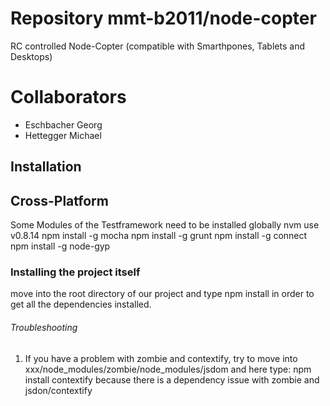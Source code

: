 Repository mmt-b2011/node-copter
==============

RC controlled Node-Copter (compatible with Smarthpones, Tablets and Desktops)

Collaborators
======
- Eschbacher Georg
- Hettegger Michael

Installation
--------

## Cross-Platform

Some Modules of the Testframework need to be installed globally
	nvm use v0.8.14
	npm install -g mocha
	npm install -g grunt
	npm install -g connect
	npm install -g node-gyp

### Installing the project itself

move into the root directory of our project and type
	npm install
in order to get all the dependencies installed.

###### Troubleshooting
1. If you have a problem with zombie and contextify, try to move into
	xxx/node_modules/zombie/node_modules/jsdom
   and here type:
	npm install contextify
   because there is a dependency issue with zombie and jsdon/contextify

